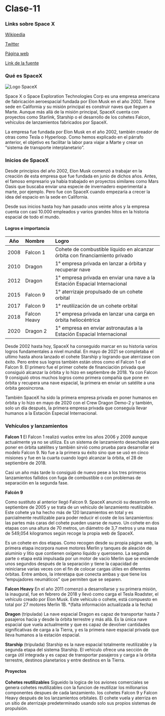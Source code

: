 # Clase-11

 ### Links sobre Space X
 
 [Wikipedia](https://en.wikipedia.org/wiki/SpaceX)
 
 [Twitter](https://twitter.com/spacex)
 
 [Página web](https://www.spacex.com/)
 
 [Link de la fuente](https://www.adslzone.net/reportajes/tecnologia/que-es-spacex/)

### Qué es SpaceX

![Logo SpaceX](https://upload.wikimedia.org/wikipedia/commons/d/de/SpaceX-Logo.svg)

Space X o Space Exploration Technologies Corp es una empresa americana de fabricación aeroespacial fundada por Elon Musk en el año 2002. Tiene sede en California y su misión principal es construir naves que lleguen a Marte. Aunque más allá de la misión principal, SpaceX cuenta con proyectos como Starlink, Starship o el desarrollo de los cohetes Falcon, vehículos de lanzamientos fabricados por SpaceX.

La empresa fue fundada por Elon Musk en el año 2002, también creador de otras como Tesla o Hyperloop. Como hemos explicado en el párrafo anterior, el objetivo es facilitar la labor para viajar a Marte y crear un “sistema de transporte interplanetario”. 

### Inicios de SpaceX
Desde principios del año 2002, Elon Musk comenzó a trabajar en la creación de esta empresa que fue fundada en junio de dichos años. Antes, el famoso empresario ya había trabajado en proyectos similares como Mars Oasis que buscaba enviar una especie de invernadero experimental a marte, por ejemplo. Pero fue con SpaceX cuando empezaría a crecer la idea del espacio en la sede en California.

Desde sus inicios hasta hoy han pasado unos veinte años y la empresa cuenta con casi 10.000 empleados y varios grandes hitos en la historia espacial de todo el mundo.

#### Logros e importancia

| Año | Nombre | Logro |
| :---: | :---- | :--- |
| 2008 | Falcon 1 | Cohete de combustible líquido en alcanzar órbita con financiamiento privado | 
| 2010 | Dragon | 1° empresa privada en lanzar a órbita y recuperar nave | 
| 2012 | Dragon | 1° empresa privada en enviar una nave a la Estación Espacial Internacional |
| 2015 | Falcon 9 | 1° aterrizaje propulsado de un cohete orbital |
| 2017 | Falcon 9 | 1° reutilización de un cohete orbital | 
| 2018 | Falcon Heavy | 1° empresa privada en lanzar una carga en órbita heliocéntrica |
| 2020 | Dragon 2 | 1° empresa en enviar astronautas a la Estación Espacial Internacional |

Desde 2002 hasta hoy, SpaceX ha conseguido marcar en su historia varios logros fundamentales a nivel mundial. En mayo de 2021 se completaba el ultimo hasta ahora lanzado el cohete Starship y logrando que aterrizase con éxito. Pero entre sus logros también están otros como el Falcon 1 o el Falcon 9. El primero fue el primer cohete de financiación privada que consiguió alcanzar la órbita y lo hizo en septiembre de 2018. Ya con Falcon 9 consiguió otros muchos logros como primera compañía que pone en órbita y recupera una nave espacial, la primera en enviar un satélite a una órbita geosíncrona.

También SpaceX ha sido la primera empresa privada en poner humanos en órbita y lo hizo en mayo de 2020 con el Crew Dragon Demo-2 y también, solo un día después, la primera empresa privada que conseguía llevar humanos a la Estación Especial Internacional.

### Vehículos y lanzamientos

**Falcon 1** El Falcon 1 realizó vuelos entre los años 2006 y 2009 aunque actualmente ya no se utiliza. Es un sistema de lanzamiento desechable para poner en órbita satélites y también sirvió como prueba para desarrollar el modelo Falcon 9. No fue a la primera su éxito sino que se usó en cinco misiones y fue en la cuarta cuando logró alcanzar la órbita, el 28 de septiembre de 2018.

Casi un año más tarde lo consiguió de nuevo pese a los tres primeros lanzamientos fallidos con fuga de combustible o con problemas de separación en la segunda fase.

**Falcón 9**

Como sustituto al anterior llegó Falcon 9. SpaceX anunció su desarrollo en septiembre de 2005 y se trata de un vehículo de lanzamiento reutilizable. Este cohete ya ha hecho más de 120 lanzamientos en total y es parcialmente reutilizable para poder reducir el coste de los lanzamientos: las partes más caras del cohete pueden usarse de nuevo. Un cohete en dos etapas con una altura de 70 metros, un diámetro de 3,7 metros y una masa de 549,054 kilogramos según recoge la propia web de SpaceX.

Es un cohete en dos etapas. Como recogen desde su propia página web, la primera etapa incorpora nueve motores Merlin y tanques de aleación de aluminio y litio que contienen oxígeno líquido y queroseno. La segunda parte o etapa está impulsada por un motor de vacío Merlin que se enciende unos segundos después de la separación y tiene la capacidad de reiniciarse varias veces con el fin de colocar cargas útiles en diferentes órbitas. Entre ambos, la interetapa que conecta ambas y que tiene los “empujadores neumáticos” que permiten que se separen.

**Falcon Heavy**
En el año 2011 comenzó a desarrollarse y su primera misión, la inaugural, fue en febrero de 2018 y llevó como carga el Tesla Roadster, el vehículo creado por Elon Musk. Este vehículo o cohete, está compuesto en total por 27 motores Merlin 1B.
*(falta información actualizada a la fecha)

**Dragon** (tripulada)
La nave espacial Dragon es capaz de transportar hasta 7 pasajeros hacia y desde la órbita terrestre y más allá. Es la única nave espacial que vuela actualmente y que es capaz de devolver cantidades significativas de carga a la Tierra, y es la primera nave espacial privada que lleva humanos a la estación espacial.

**Starship** (tripulada)
Starship es la nave espacial totalmente reutilizable y la segunda etapa del sistema Starship. El vehículo ofrece una sección de carga útil integrada y es capaz de transportar pasajeros y carga a la órbita terrestre, destinos planetarios y entre destinos en la Tierra.

####  Proyectos

**Cohetes reutilizables** 
Sigueido la logica de los aviones comerciales se genera cohetes reutilizables con la funcion de reutilizar los millonarios componentes despues de cada lanzamiento. los cohetes Falcon 9 y Falcon Heavy después de los lanzamientos orbitales. El cohete vuela y aterriza en un sitio de aterrizaje predeterminado usando solo sus propios sistemas de propulsión.



